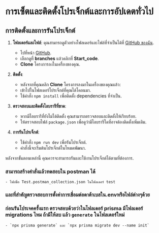 # การเซ็ตและติดตั้งโปรเจ็กต์และการอัปเดตทั่วไป

## การติดตั้งและการรันโปรเจ็กต์

1. **โฟลเดอร์และไฟล์**: คุณสามารถดูตัวอย่างโฟลเดอร์และไฟล์ที่จำเป็นได้ที่ [GitHub ของฉัน](https://github.com/kappakap39/Hyperledger_blokchain).
    - ไปที่หน้า [GitHub](https://github.com/kappakap39/Hyperledger_blokchain).
    - เลือกดูที่ **branches** แล้วคลิกที่ **Start_code**.
    - **Clone** โครงการลงในเครื่องของคุณ.

2. **ติดตั้ง**:
    - หลังจากที่คุณคลิก **Clone** โครงการลงมาในเครื่องของคุณแล้ว:
    - เข้าไปในโฟลเดอร์โปรเจ็กต์ที่คุณได้โคลนมา.
    - ใช้คำสั่ง `npm install` เพื่อติดตั้ง dependencies ที่จำเป็น.

3. **ตรวจสอบและติดตั้งไลบรารีที่ขาด**:
    - หากมีไลบรารีที่ยังไม่ได้ติดตั้ง คุณสามารถตรวจสอบและติดตั้งให้เรียบร้อย.
    - ให้ตรวจสอบไฟล์ `package.json` เพื่อดูว่ามีไลบรารีใดที่อาจต้องติดตั้งเพิ่มเติม.

4. **การรันโปรเจ็กต์**:
    - ใช้คำสั่ง `npm run dev` เพื่อรันโปรเจ็กต์.
    - คำสั่งนี้จะเริ่มต้นโปรเจ็กต์ในโหมดพัฒนา.

หลังจากขั้นตอนเหล่านี้ คุณควรจะสามารถรันและใช้งานโปรเจ็กต์ได้ตามที่ต้องการ.
### สามารถสร้างคำสั่งแล้วทดสอบใน postman ได้ 
    - ไฟล์ชื่อ Test.postman_collection.json ในโฟลเดอร์ test
### และที่สำคัญตรวจสอบการตั้งค่าการเชื่อมต่อดาต้าเบสใน.envหรือไฟล์ต่างๆด้วย
### ก่อนรันโปรเจคครั้งแรก ตรวจสอบด้วยว่าในโฟลเดอร์ **prisma** มีโฟลเดอร์ **migrations** ไหม ถ้ามีให้ลบ แล้ว `generate` ในโฟลเดอร์ใหม่
    - `npx prisma generate` และ `npx prisma migrate dev --name init`
